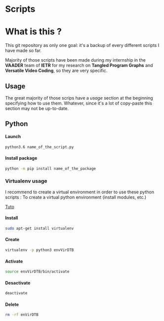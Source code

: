 # Scripts

# What is this ?

This git repository as only one goal: it's a backup of every different scripts I have made so far.

Majority of those scripts have been made during my internship in the **VAADER** team of **IETR** for my research on **Tangled Program Graphs** and **Versatile Video Coding**, so they are very specific.

## Usage

The great majority of those scrips have a *usage* section at the beginning specifying how to use them. Whatever, since it's a lot of copy-paste this section may not be up-to-date.

## Python


#### Launch

````bash
python3.6 name_of_the_script.py
````

#### Install package

````bash
python -m pip install name_of_the_package
````


### Virtualenv usage


I recommend to create a virtual environment in order to use these python scripts :
To create a virtual python environment (install modules, etc.)

[Tuto](https://openclassrooms.com/fr/courses/4425111-perfectionnez-vous-en-python/4463278-travaillez-dans-un-environnement-virtuel)

#### Install

````bash
sudo apt-get install virtualenv
````

#### Create

````bash
virtualenv -p python3 envVirDTB
````

#### Activate

````bash
source envVirDTB/bin/activate
````

#### Desactivate

````bash
deactivate
````

#### Delete

````bash
rm -rf enVirDTB
````







